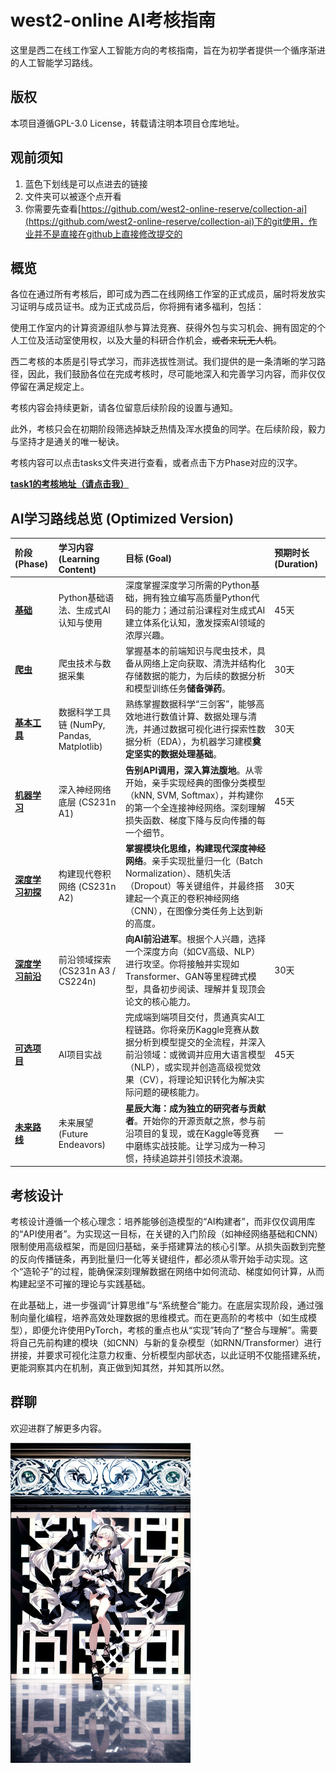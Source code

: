 # west2-online AI考核指南

这里是西二在线工作室人工智能方向的考核指南，旨在为初学者提供一个循序渐进的人工智能学习路线。

## 版权

本项目遵循GPL-3.0 License，转载请注明本项目仓库地址。

## 观前须知

1. 蓝色下划线是可以点进去的链接
2. 文件夹可以被逐个点开看
3. 你需要先查看[https://github.com/west2-online-reserve/collection-ai](https://github.com/west2-online-reserve/collection-ai)下的git使用，作业并不是直接在github上直接修改提交的


## 概览

各位在通过所有考核后，即可成为西二在线网络工作室的正式成员，届时将发放实习证明与成员证书。成为正式成员后，你将拥有诸多福利，包括：

使用工作室内的计算资源组队参与算法竞赛、获得外包与实习机会、拥有固定的个人工位及活动室使用权，以及大量的科研合作机会，~~或者来玩无人机~~。

西二考核的本质是引导式学习，而非选拔性测试。我们提供的是一条清晰的学习路径，因此，我们鼓励各位在完成考核时，尽可能地深入和完善学习内容，而非仅仅停留在满足规定上。

考核内容会持续更新，请各位留意后续阶段的设置与通知。

此外，考核只会在初期阶段筛选掉缺乏热情及浑水摸鱼的同学。在后续阶段，毅力与坚持才是通关的唯一秘诀。

考核内容可以点击tasks文件夹进行查看，或者点击下方Phase对应的汉字。

[**task1的考核地址（请点击我）**](./tasks/task1-2/task1.md)

## **AI学习路线总览 (Optimized Version)**

| 阶段 (Phase) | 学习内容 (Learning Content)             | 目标 (Goal)                                                                                                       | 预期时长 (Duration) |
| :--------- | :---------------------------------- | :-------------------------------------------------------------------------------------------------------------- | :-------------- |
| **[基础](./tasks/task1-2/task1.md)**      | Python基础语法、生成式AI认知与使用               | 深度掌握深度学习所需的Python基础，拥有独立编写高质量Python代码的能力；通过前沿课程对生成式AI建立体系化认知，激发探索AI领域的浓厚兴趣。                                     | 45天       |
| **[爬虫](./tasks/task1-2/task2.md)**      | 爬虫技术与数据采集                           | 掌握基本的前端知识与爬虫技术，具备从网络上定向获取、清洗并结构化存储数据的能力，为后续的数据分析和模型训练任务**储备弹药**。                                                | 30天      |
| **[基本工具](./tasks/task3-6/task3.md)**      | 数据科学工具链 (NumPy, Pandas, Matplotlib) | 熟练掌握数据科学“三剑客”，能够高效地进行数值计算、数据处理与清洗，并通过数据可视化进行探索性数据分析（EDA），为机器学习建模**奠定坚实的数据处理基础**。                                | 30天     |
| **[机器学习](./tasks/task3-6/task4.md)**      | 深入神经网络底层 (CS231n A1)                | **告别API调用，深入算法腹地**。从零开始，亲手实现经典的图像分类模型（kNN, SVM, Softmax），并构建你的第一个全连接神经网络。深刻理解损失函数、梯度下降与反向传播的每一个细节。              | 45天      |
| **[深度学习初探](./tasks/task3-6/task5.md)**      | 构建现代卷积网络 (CS231n A2)                | **掌握模块化思维，构建现代深度神经网络**。亲手实现批量归一化（Batch Normalization）、随机失活（Dropout）等关键组件，并最终搭建起一个真正的卷积神经网络（CNN），在图像分类任务上达到新的高度。 | 30天      |
| **[深度学习前沿](./tasks/task3-6/task6.md)**      | 前沿领域探索 (CS231n A3 / CS224n)         | **向AI前沿进军**。根据个人兴趣，选择一个深度方向（如CV高级、NLP）进行攻坚。你将接触并实现如Transformer、GAN等里程碑式模型，具备初步阅读、理解并复现顶会论文的核心能力。           | 30天     |
| **[可选项目](./tasks/task7/task7.md)**      | AI项目实战             | 完成端到端项目交付，贯通真实AI工程链路。你将亲历Kaggle竞赛从数据分析到模型提交的全流程，并深入前沿领域：或微调并应用大语言模型（NLP），或实现并创造高级视觉效果（CV），将理论知识转化为解决实际问题的硬核能力。                            | 45天               |
| **[未来路线](./tasks/the_sea_of_constellations/The_Sea_of_Constellations.md)**      | 未来展望 (Future Endeavors)             | **星辰大海：成为独立的研究者与贡献者**。开始你的开源贡献之旅，参与前沿项目的复现，或在Kaggle等竞赛中磨练实战技能。让学习成为一种习惯，持续追踪并引领技术浪潮。                            | —               |


## 考核设计

考核设计遵循一个核心理念：培养能够创造模型的“AI构建者”，而非仅仅调用库的“API使用者”。为实现这一目标，在关键的入门阶段（如神经网络基础和CNN）限制使用高级框架，而是回归基础，亲手搭建算法的核心引擎。从损失函数到完整的反向传播链条，再到批量归一化等关键组件，都必须从零开始手动实现。这个“造轮子”的过程，能确保深刻理解数据在网络中如何流动、梯度如何计算，从而构建起坚不可摧的理论与实践基础。

在此基础上，进一步强调“计算思维”与“系统整合”能力。在底层实现阶段，通过强制向量化编程，培养高效处理数据的思维模式。而在更高阶的考核中（如生成模型），即便允许使用PyTorch，考核的重点也从“实现”转向了“整合与理解”。需要将自己先前构建的模块（如CNN）与新的复杂模型（如RNN/Transformer）进行拼接，并要求可视化注意力权重、分析模型内部状态，以此证明不仅能搭建系统，更能洞察其内在机制，真正做到知其然，并知其所以然。

## 群聊

欢迎进群了解更多内容。

<img src="./README.assets/west2-AI-qrcode-2025.jpg" alt="west2-AI-qrcode-2025" style="zoom:50%;" />
